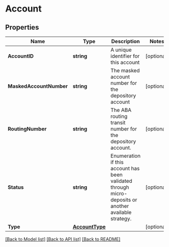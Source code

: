 # Account

## Properties

Name | Type | Description | Notes
------------ | ------------- | ------------- | -------------
**AccountID** | **string** | A unique identifier for this account | [optional] 
**MaskedAccountNumber** | **string** | The masked account number for the depository account | [optional] 
**RoutingNumber** | **string** | The ABA routing transit number for the depository account. | [optional] 
**Status** | **string** | Enumeration if this account has been validated through micro-deposits or another available strategy. | [optional] 
**Type** | [**AccountType**](AccountType.md) |  | [optional] 

[[Back to Model list]](../README.md#documentation-for-models) [[Back to API list]](../README.md#documentation-for-api-endpoints) [[Back to README]](../README.md)


